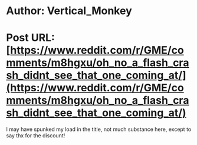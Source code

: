 # Author: Vertical_Monkey
# Post URL: [https://www.reddit.com/r/GME/comments/m8hgxu/oh_no_a_flash_crash_didnt_see_that_one_coming_at/](https://www.reddit.com/r/GME/comments/m8hgxu/oh_no_a_flash_crash_didnt_see_that_one_coming_at/)


I may have spunked my load in the title, not much substance here, except to say thx for the discount!